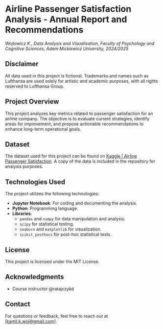 # Airline Passenger Satisfaction Analysis - Annual Report and Recommendations

_Wojtowicz K., Data Analysis and Visualisation, Faculty of Psychology and Cognitive Sciences, Adam Mickiewicz University, 2024/2025_

## Disclaimer
All data used in this project is fictional. Trademarks and names such as Lufthansa are used solely for artistic and academic purposes, with all rights reserved to Lufthansa Group.

## Project Overview
This project analyzes key metrics related to passenger satisfaction for an airline company. The objective is to evaluate current strategies, identify areas for improvement, and propose actionable recommendations to enhance long-term operational goals.

## Dataset
The dataset used for this project can be found on [Kaggle | Airline Passenger Satisfaction](https://www.kaggle.com/datasets/teejmahal20/airline-passenger-satisfaction/data). A copy of the data is included in the repository for analysis purposes.

## Technologies Used
The project utilizes the following technologies:
- **Jupyter Notebook**: For coding and documenting the analysis.
- **Python**: Programming language.
- **Libraries**:
  - `pandas` and `numpy` for data manipulation and analysis.
  - `scipy` for statistical testing.
  - `seaborn` and `matplotlib` for visualization.
  - `scikit_posthocs` for post-hoc statistical tests.

## License
This project is licensed under the MIT License.


## Acknowledgments
- Course instructor @ratajczykd


## Contact
For questions or feedback, feel free to reach out at [kamil.k.woj@gmail.com].
